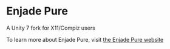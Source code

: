 # Enjade Pure
A Unity 7 fork for X11/Compiz users

To learn more about Enjade Pure, visit [the Enjade Pure website](http://enjade-project.github.io/pure/)
